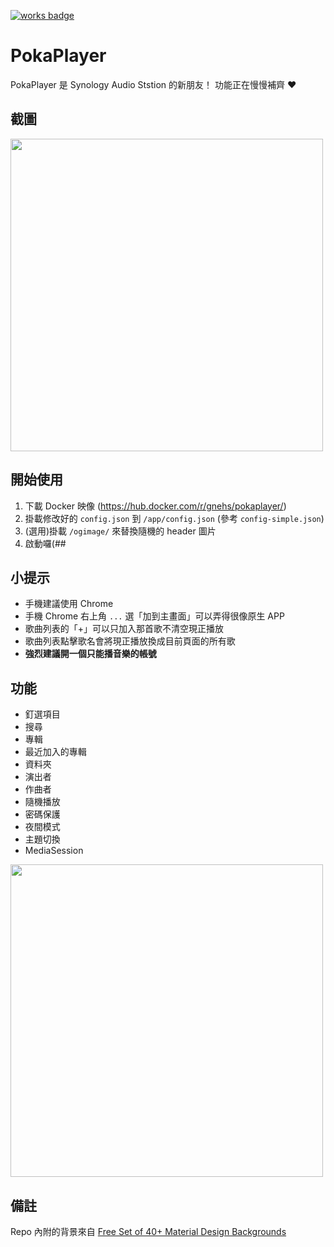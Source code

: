[![works badge](https://cdn.rawgit.com/nikku/works-on-my-machine/v0.2.0/badge.svg)](https://github.com/nikku/works-on-my-machine)

# PokaPlayer

PokaPlayer 是 Synology Audio Ststion 的新朋友！
功能正在慢慢補齊 ❤️

## 截圖

<img src="https://i.imgur.com/KnrvGup.jpg" width="500px">

## 開始使用

1.  下載 Docker 映像 (https://hub.docker.com/r/gnehs/pokaplayer/)
2.  掛載修改好的 `config.json` 到 `/app/config.json` (參考 `config-simple.json`)
3.  (選用)掛載 `/ogimage/` 來替換隨機的 header 圖片
4.  啟動囉(##

## 小提示

-   手機建議使用 Chrome
-   手機 Chrome 右上角 `...` 選「加到主畫面」可以弄得很像原生 APP
-   歌曲列表的「+」可以只加入那首歌不清空現正播放
-   歌曲列表點擊歌名會將現正播放換成目前頁面的所有歌
-   **強烈建議開一個只能播音樂的帳號**

## 功能

-   釘選項目
-   搜尋
-   專輯
-   最近加入的專輯
-   資料夾
-   演出者
-   作曲者
-   隨機播放
-   密碼保護
-   夜間模式
-   主題切換
-   MediaSession

<img src="https://i.imgur.com/x4cEjrx.png" width="500px">

## 備註

Repo 內附的背景來自 [Free Set of 40+ Material Design Backgrounds](https://www.oxygenna.com/news/brand-new-set-of-40-material-design-backgrounds)
